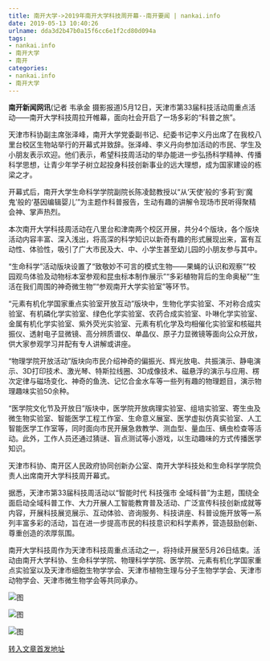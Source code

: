```yaml
---
title: 南开大学->2019年南开大学科技周开幕--南开要闻 | nankai.info
date: 2019-05-13 10:40:26
urlname: dda3d2b47b0a15f6cc6e1f2cd80d094a
tags: 
- nankai.info
- 南开大学
- 南开
categories:
- nankai.info
- 南开大学
---
```



**南开新闻网讯**(记者 韦承金 摄影报道)5月12日，天津市第33届科技活动周重点活动——南开大学科技周拉开帷幕，面向社会开启了一场多彩的“科普之旅”。

天津市科协副主席张泽峰，南开大学党委副书记、纪委书记李义丹出席了在我校八里台校区生物站举行的开幕式并致辞。张泽峰、李义丹向参加活动的市民、学生及小朋友表示欢迎。他们表示，希望科技周活动的举办能进一步弘扬科学精神、传播科学思想，让青少年学子树立起投身科技创新事业的远大理想，成为国家建设的栋梁之才。

开幕式后，南开大学生命科学学院副院长陈凌懿教授以“从‘天使’般的‘多莉’到‘魔鬼’般的‘基因编辑婴儿’”为主题作科普报告，生动有趣的讲解令现场市民听得聚精会神、掌声热烈。

本次南开大学科技周活动在八里台和津南两个校区开展，共分4个版块，各个版块活动内容丰富、深入浅出，将高深的科学知识以新奇有趣的形式展现出来，富有互动性、体验性，吸引了广大市民及大、中、小学生甚至幼儿园的小朋友参与其中。

“生命科学”活动版块设置了“致敬妙不可言的模式生物——果蝇的认识和观察”“校园观鸟体验及动物标本室参观和昆虫标本制作展示”“多彩植物背后的生命奥秘”“生活在我们周围的神奇微生物”“参观南开大学实验室”等环节。

“元素有机化学国家重点实验室开放互动”版块中，生物化学实验室、不对称合成实验室、有机磷化学实验室、绿色化学实验室、农药合成实验室、卟啉化学实验室、金属有机化学实验室、紫外荧光实验室、元素有机化学及均相催化实验室和核磁共振仪、透射电子显微镜、高分辨质谱仪、单晶仪、原子力显微镜等面向公众开放，供大家参观学习并配有专人讲解或讲座。

“物理学院开放活动”版块向市民介绍神奇的偏振光、辉光放电、共振演示、静电演示、3D打印技术、激光琴、特斯拉线圈、3D成像技术、磁悬浮的演示与应用、楞次定律与磁场变化、神奇的鱼洗、记忆合金水车等一些列有趣的物理题目，演示物理趣味实验50余种。

“医学院文化节及开放日”版块中，医学院开放病理实验室、组培实验室、寄生虫及微生物实验室、智能医学工程工作室、生命意义展室、医学虚拟仿真实验室、人工智能医学工作室等，同时面向市民开展急救教学、测血型、量血压、螨虫检查等活动。此外，工作人员还通过猜谜、盲点测试等小游戏，以生动趣味的方式传播医学知识。

天津市科协、南开区人民政府协同创新办公室、南开大学科技处和生命科学学院负责人出席南开大学科技周开幕式。

据悉，天津市第33届科技周活动以“智能时代 科技强市 全域科普”为主题，围绕全面启动全域科普工作、大力开展人工智能教育普及活动、广泛宣传科技创新成就等内容，开展科技展览展示、互动体验、咨询服务、科技讲座、科普设施开放等一系列丰富多彩的活动，旨在进一步提高市民的科技意识和科学素养，营造鼓励创新、尊重创造的浓厚氛围。

南开大学科技周作为天津市科技周重点活动之一，将持续开展至5月26日结束。活动由南开大学科协、生命科学学院、物理科学学院、医学院、元素有机化学国家重点实验室以及天津市细胞生物学学会、天津市植物生理与分子生物学学会、天津市动物学会、天津市微生物学会等共同承办。



![图](http://news.nankai.edu.cn/pic/0/00/35/38/353847_999985.jpg)

![图](http://news.nankai.edu.cn/pic/0/00/35/39/353924_025625.jpg)

![图](http://news.nankai.edu.cn/pic/0/00/35/38/353824_528296.jpg)

[转入文章首发地址](http://news.nankai.edu.cn/nkyw/system/2019/05/12/000450474.shtml)